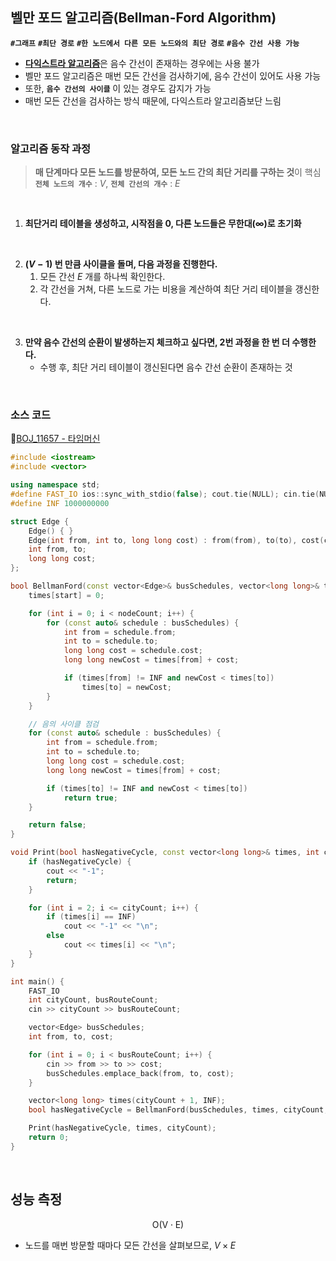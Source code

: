 ## 벨만 포드 알고리즘(Bellman-Ford Algorithm)

**`#그래프`** **`#최단 경로`** **`#한 노드에서 다른 모든 노드와의 최단 경로`** **`#음수 간선 사용 가능`**  

- [**다익스트라 알고리즘**](다익스트라%20알고리즘(Dijkstra%20Algorithm).md)은 음수 간선이 존재하는 경우에는 사용 불가
- 벨만 포드 알고리즘은 매번 모든 간선을 검사하기에, 음수 간선이 있어도 사용 가능
- 또한, **`음수 간선의 사이클`** 이 있는 경우도 감지가 가능
- 매번 모든 간선을 검사하는 방식 때문에, 다익스트라 알고리즘보단 느림  
<br>

### 알고리즘 동작 과정
> **매 단계마다 모든 노드를 방문하여, 모든 노드 간의 최단 거리를 구하는 것**이 핵심  
> **`전체 노드의 개수`** : $V$,  **`전체 간선의 개수`** : $E$  

<br>

1. **최단거리 테이블을 생성하고, 시작점을 0, 다른 노드들은 무한대($\infty$)로 초기화**
<br>

2. **$(V - 1)$ 번 만큼 사이클을 돌며, 다음 과정을 진행한다.**
	1) 모든 간선 $E$ 개를 하나씩 확인한다.
	2) 각 간선을 거쳐, 다른 노드로 가는 비용을 계산하여 최단 거리 테이블을 갱신한다.  
<br>

3. **만약 음수 간선의 순환이 발생하는지 체크하고 싶다면, 2번 과정을 한 번 더 수행한다.**
	- 수행 후, 최단 거리 테이블이 갱신된다면 음수 간선 순환이 존재하는 것
<br>

### 소스 코드
🔗[BOJ_11657 - 타임머신](https://www.acmicpc.net/problem/11657)

```cpp
#include <iostream>
#include <vector>

using namespace std;
#define FAST_IO ios::sync_with_stdio(false); cout.tie(NULL); cin.tie(NULL);
#define INF 1000000000

struct Edge {
    Edge() { }
    Edge(int from, int to, long long cost) : from(from), to(to), cost(cost) { }
    int from, to;
    long long cost;
};

bool BellmanFord(const vector<Edge>& busSchedules, vector<long long>& times, int nodeCount, int edgeCount, int start) {
    times[start] = 0;

    for (int i = 0; i < nodeCount; i++) {
        for (const auto& schedule : busSchedules) {
            int from = schedule.from;
            int to = schedule.to;
            long long cost = schedule.cost;
            long long newCost = times[from] + cost;

            if (times[from] != INF and newCost < times[to])
                times[to] = newCost;
        }
    }

    // 음의 사이클 점검
    for (const auto& schedule : busSchedules) {
        int from = schedule.from;
        int to = schedule.to;
        long long cost = schedule.cost;
        long long newCost = times[from] + cost;

        if (times[to] != INF and newCost < times[to])
            return true;
    }

    return false;
}

void Print(bool hasNegativeCycle, const vector<long long>& times, int cityCount) {
    if (hasNegativeCycle) {
        cout << "-1";
        return;
    }

    for (int i = 2; i <= cityCount; i++) {
        if (times[i] == INF)
            cout << "-1" << "\n";
        else
            cout << times[i] << "\n";
    }
}

int main() {
    FAST_IO
    int cityCount, busRouteCount;
    cin >> cityCount >> busRouteCount;

    vector<Edge> busSchedules;
    int from, to, cost;

    for (int i = 0; i < busRouteCount; i++) {
        cin >> from >> to >> cost;
        busSchedules.emplace_back(from, to, cost);
    }

    vector<long long> times(cityCount + 1, INF);
    bool hasNegativeCycle = BellmanFord(busSchedules, times, cityCount, busRouteCount, 1);

    Print(hasNegativeCycle, times, cityCount);
    return 0;
}
```
<br>

## 성능 측정

$$ \mathrm{O(V \cdot E)} $$  

- 노드를 매번 방문할 때마다 모든 간선을 살펴보므로, $V \times E$
